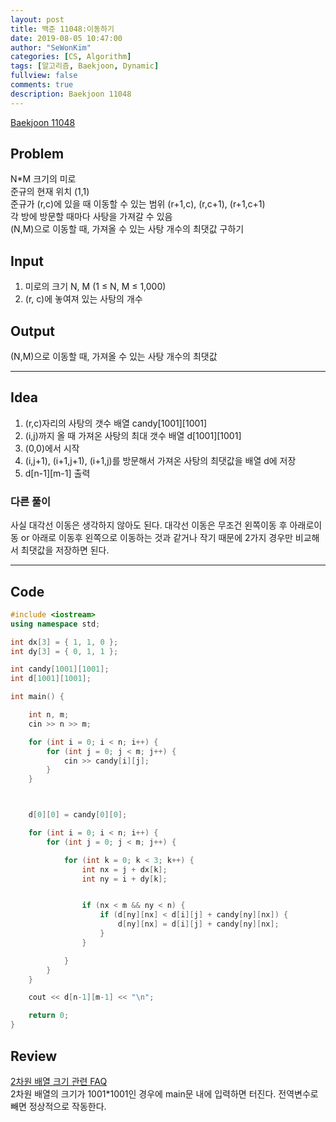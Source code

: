 ```yaml
---
layout: post
title: 백준 11048:이동하기
date: 2019-08-05 10:47:00
author: "SeWonKim"
categories: [CS, Algorithm]
tags: [알고리즘, Baekjoon, Dynamic]
fullview: false
comments: true
description: Baekjoon 11048
---
```


[Baekjoon 11048](https://www.acmicpc.net/problem/11048)         


## Problem 
  N*M 크기의 미로    
  준규의 현재 위치 (1,1)    
  준규가 (r,c)에 있을 때 이동할 수 있는 범위 (r+1,c), (r,c+1), (r+1,c+1)    
  각 방에 방문할 때마다 사탕을 가져갈 수 있음     
  (N,M)으로 이동할 때, 가져올 수 있는 사탕 개수의 최댓값 구하기



## Input
  1. 미로의 크기 N, M (1 ≤ N, M ≤ 1,000)
  2. (r, c)에 놓여져 있는 사탕의 개수



## Output
  (N,M)으로 이동할 때, 가져올 수 있는 사탕 개수의 최댓값


------


## Idea
  1. (r,c)자리의 사탕의 갯수 배열 candy[1001][1001]
  2. (i,j)까지 올 때 가져온 사탕의 최대 갯수 배열 d[1001][1001]
  3. (0,0)에서 시작
  4. (i,j+1), (i+1,j+1), (i+1,j)를 방문해서 가져온 사탕의 최댓값을 배열 d에 저장
  5. d[n-1][m-1] 출력


### 다른 풀이
  사실 대각선 이동은 생각하지 않아도 된다. 
  대각선 이동은 무조건 왼쪽이동 후 아래로이동 or 아래로 이동후 왼쪽으로 이동하는 것과 같거나 작기 때문에 2가지 경우만 비교해서 최댓값을 저장하면 된다.

------



## Code
```cpp
#include <iostream>
using namespace std;

int dx[3] = { 1, 1, 0 };
int dy[3] = { 0, 1, 1 };

int candy[1001][1001];
int d[1001][1001];

int main() {

	int n, m;
	cin >> n >> m;

	for (int i = 0; i < n; i++) {
		for (int j = 0; j < m; j++) {
			cin >> candy[i][j];
		}
	}



	d[0][0] = candy[0][0];

	for (int i = 0; i < n; i++) {
		for (int j = 0; j < m; j++) {

			for (int k = 0; k < 3; k++) {
				int nx = j + dx[k];
				int ny = i + dy[k];


				if (nx < m && ny < n) {
					if (d[ny][nx] < d[i][j] + candy[ny][nx]) {
						d[ny][nx] = d[i][j] + candy[ny][nx];
					}
				}

			}
		}
	}

	cout << d[n-1][m-1] << "\n";

	return 0;
}
```



## Review
  [2차원 배열 크기 관련 FAQ](https://www.acmicpc.net/board/view/15466)       
  2차원 배열의 크기가 1001*1001인 경우에 main문 내에 입력하면 터진다. 전역변수로 빼면 정상적으로 작동한다.     

  